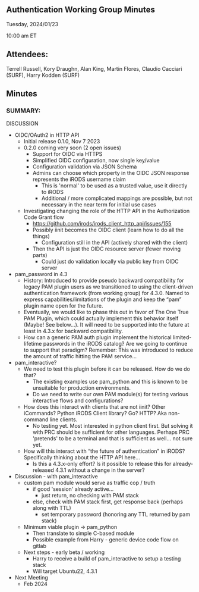## Authentication Working Group Minutes

Tuesday, 2024/01/23

10:00 am ET

## Attendees:

Terrell Russell, Kory Draughn, Alan King, Martin Flores, Claudio Cacciari (SURF), Harry Kodden (SURF)

## Minutes

### SUMMARY:

DISCUSSION

 - OIDC/OAuth2 in HTTP API
   - Initial release 0.1.0, Nov 7 2023
   - 0.2.0 coming very soon (2 open issues)
     - Support for OIDC via HTTPS
     - Simplified OIDC configuration, now single key/value
     - Configuration validation via JSON Schema
     - Admins can choose which property in the OIDC JSON response represents the iRODS username claim
       - This is 'normal' to be used as a trusted value, use it directly to iRODS
       - Additional / more complicated mappings are possible, but not necessary in the near term for initial use cases
   - Investigating changing the role of the HTTP API in the Authorization Code Grant flow
     - https://github.com/irods/irods_client_http_api/issues/155
     - Possibly iinit becomes the OIDC client (learn how to do all the things)
       - Configuration still in the API (actively shared with the client)
     - Then the API is just the OIDC resource server (fewer moving parts)
       - Could just do validation locally via public key from OIDC server
 - pam_password in 4.3
   - History: Introduced to provide pseudo backward compatibility for legacy PAM plugin users as we transitioned to using the client-driven authentication framework (from working group) for 4.3.0. Named to express capabilities/limitations of the plugin and keep the “pam” plugin name open for the future.
   - Eventually, we would like to phase this out in favor of The One True PAM Plugin, which could actually implement this behavior itself (Maybe! See below…). It will need to be supported into the future at least in 4.3.x for backward compatibility.
   - How can a generic PAM auth plugin implement the historical limited-lifetime passwords in the iRODS catalog? Are we going to continue to support that paradigm? Remember: This was introduced to reduce the amount of traffic hitting the PAM service…
 - pam_interactive?
   - We need to test this plugin before it can be released. How do we do that?
     - The existing examples use pam_python and this is known to be unsuitable for production environments.
     - Do we need to write our own PAM module(s) for testing various interactive flows and configurations?
   - How does this interact with clients that are not iinit? Other iCommands? Python iRODS Client library? Go? HTTP? Aka non-command line clients.
     - No testing yet.  Most interested in python client first.  But solving it with PRC should be sufficient for other languages.  Perhaps PRC 'pretends' to be a terminal and that is sufficient as well… not sure yet.
   - How will this interact with “the future of authentication” in iRODS? Specifically thinking about the HTTP API here…
     - Is this a 4.3.x-only effort? Is it possible to release this for already-released 4.3.1 without a change in the server?
 - Discussion - with pam_interactive
   - custom pam module would serve as traffic cop / truth
     - if good 'session' already active…
       - just return, no checking with PAM stack
     - else, check with PAM stack first, get response back (perhaps along with TTL)
       - set temporary password (honoring any TTL returned by pam stack)
   - Minimum viable plugin -> pam_python
     - Then translate to simple C-based module
     - Possible example from Harry - generic device code flow on gitlab
   - Next steps - early beta / working
     - Harry to receive a build of pam_interactive to setup a testing stack
     - Will target Ubuntu22, 4.3.1
 - Next Meeting
   - Feb 2024
